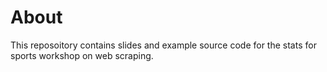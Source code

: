 # About

This reposoitory contains slides and example source code for the stats for sports workshop on web scraping.